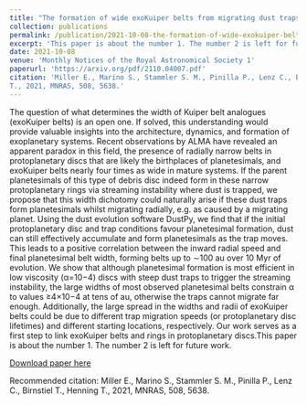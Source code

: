 ```yaml
---
title: "The formation of wide exoKuiper belts from migrating dust traps"
collection: publications
permalink: /publication/2021-10-08-the-formation-of-wide-exokuiper-belts
excerpt: 'This paper is about the number 1. The number 2 is left for future work.'
date: 2021-10-08
venue: 'Monthly Notices of the Royal Astronomical Society 1'
paperurl: 'https://arxiv.org/pdf/2110.04007.pdf'
citation: 'Miller E., Marino S., Stammler S. M., Pinilla P., Lenz C., Birnstiel T., Henning
T., 2021, MNRAS, 508, 5638.'
---
```


The question of what determines the width of Kuiper belt analogues (exoKuiper belts) is an open one. If solved, this understanding would provide valuable insights into the architecture, dynamics, and formation of exoplanetary systems. Recent observations by ALMA have revealed an apparent paradox in this field, the presence of radially narrow belts in protoplanetary discs that are likely the birthplaces of planetesimals, and exoKuiper belts nearly four times as wide in mature systems. If the parent planetesimals of this type of debris disc indeed form in these narrow protoplanetary rings via streaming instability where dust is trapped, we propose that this width dichotomy could naturally arise if these dust traps form planetesimals whilst migrating radially, e.g. as caused by a migrating planet. Using the dust evolution software DustPy, we find that if the initial protoplanetary disc and trap conditions favour planetesimal formation, dust can still effectively accumulate and form planetesimals as the trap moves. This leads to a positive correlation between the inward radial speed and final planetesimal belt width, forming belts up to ∼100 au over 10 Myr of evolution. We show that although planetesimal formation is most efficient in low viscosity (α=10−4) discs with steep dust traps to trigger the streaming instability, the large widths of most observed planetesimal belts constrain α to values ≥4×10−4 at tens of au, otherwise the traps cannot migrate far enough. Additionally, the large spread in the widths and radii of exoKuiper belts could be due to different trap migration speeds (or protoplanetary disc lifetimes) and different starting locations, respectively. Our work serves as a first step to link exoKuiper belts and rings in protoplanetary discs.This paper is about the number 1. The number 2 is left for future work.

[Download paper here](https://arxiv.org/pdf/2110.04007.pdf)

Recommended citation: Miller E., Marino S., Stammler S. M., Pinilla P., Lenz C., Birnstiel T., Henning
T., 2021, MNRAS, 508, 5638.